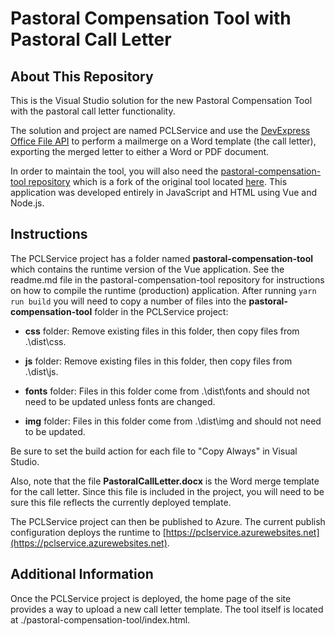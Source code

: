 # Pastoral Compensation Tool with Pastoral Call Letter

## About This Repository

This is the Visual Studio solution for the new Pastoral Compensation Tool with the pastoral call letter functionality.  

The solution and project are named PCLService and use the [DevExpress Office File API](https://docs.devexpress.com/OfficeFileAPI/) to perform a mailmerge on a Word template (the call letter), exporting the merged letter to either a Word or PDF document.

In order to maintain the tool, you will also need the [pastoral-compensation-tool repository](https://github.com/tremas317/pastoral-compensation-tool) which is a fork of the original tool located [here](https://github.com/darthpale/pastoral-compensation-tool).
This application was developed entirely in JavaScript and HTML using Vue and Node.js.  

## Instructions

The PCLService project has a folder named **pastoral-compensation-tool** which contains the runtime version of the Vue application.  See the readme.md file in the pastoral-compensation-tool repository for 
instructions on how to compile the runtime (production) application.  After running `yarn run build` you will need to copy a number of files into the **pastoral-compensation-tool** folder in the PCLService project:

* **css** folder:  Remove existing files in this folder, then copy files from .\dist\css.

* **js** folder:  Remove existing files in this folder, then copy files from .\dist\js.

* **fonts** folder:  Files in this folder come from .\dist\fonts and should not need to be updated unless fonts are changed.

* **img** folder:  Files in this folder come from .\dist\img and should not need to be updated.

Be sure to set the build action for each file to "Copy Always" in Visual Studio.

Also, note that the file **PastoralCallLetter.docx** is the Word merge template for the call letter.  Since this file is included in the project, you will need to be sure this file reflects the currently deployed template.

The PCLService project can then be published to Azure.  The current publish configuration deploys the runtime to [https://pclservice.azurewebsites.net](https://pclservice.azurewebsites.net).  

## Additional Information

Once the PCLService project is deployed, the home page of the site provides a way to upload a new call letter template.  The tool itself is located at ./pastoral-compensation-tool/index.html.
